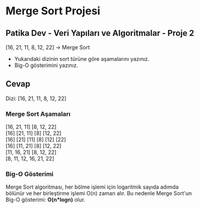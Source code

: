 # Merge Sort Projesi

## Patika Dev - Veri Yapıları ve Algoritmalar - Proje 2

[16, 21, 11, 8, 12, 22] -> Merge Sort

- Yukarıdaki dizinin sort türüne göre aşamalarını yazınız.
- Big-O gösterimini yazınız.

## Cevap

Dizi: [16, 21, 11, 8, 12, 22]

### Merge Sort Aşamaları

[16, 21, 11] [8, 12, 22] <br/>
[16] [21, 11] [8] [12, 22] <br/>
[16] [21] [11] [8] [12] [22] <br/>
[16] [11, 21] [8] [12, 22] <br/>
[11, 16, 21] [8, 12, 22] <br/>
[8, 11, 12, 16, 21, 22]

### Big-O Gösterimi

Merge Sort algoritması, her bölme işlemi için logaritmik sayıda adımda bölünür ve her birleştirme işlemi O(n) zaman alır. Bu nedenle Merge Sort'un Big-O gösterimi: **O(n*logn)** olur.
